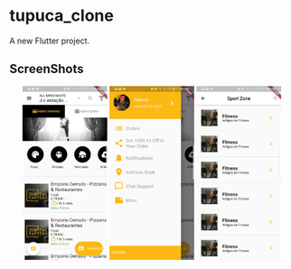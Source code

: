 # tupuca_clone

A new Flutter project.

## ScreenShots

<div align="center">
  <img src="screenshoots/1.jpg" width="150" />
  <img src="screenshoots/2.jpg" width="150" />
  <img src="screenshoots/3.jpg" width="150" />
</div>

